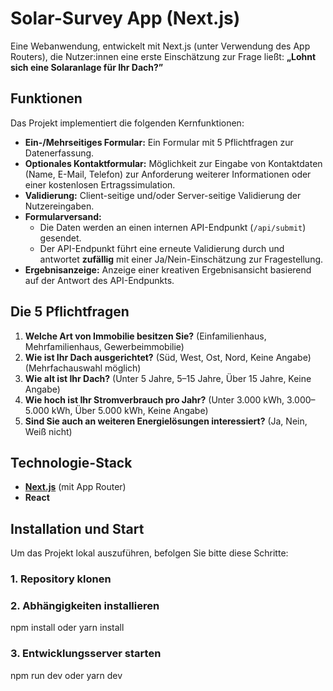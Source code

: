 # Solar-Survey App (Next.js)

Eine Webanwendung, entwickelt mit Next.js (unter Verwendung des App Routers), die Nutzer:innen eine erste Einschätzung zur Frage ließt: **„Lohnt sich eine Solaranlage für Ihr Dach?”**

## Funktionen

Das Projekt implementiert die folgenden Kernfunktionen:

* **Ein-/Mehrseitiges Formular:** Ein Formular mit 5 Pflichtfragen zur Datenerfassung.
* **Optionales Kontaktformular:** Möglichkeit zur Eingabe von Kontaktdaten (Name, E-Mail, Telefon) zur Anforderung weiterer Informationen oder einer kostenlosen Ertragssimulation.
* **Validierung:** Client-seitige und/oder Server-seitige Validierung der Nutzereingaben.
* **Formularversand:**
    * Die Daten werden an einen internen API-Endpunkt (`/api/submit`) gesendet.
    * Der API-Endpunkt führt eine erneute Validierung durch und antwortet **zufällig** mit einer Ja/Nein-Einschätzung zur Fragestellung.
* **Ergebnisanzeige:** Anzeige einer kreativen Ergebnisansicht basierend auf der Antwort des API-Endpunkts.

## Die 5 Pflichtfragen

1.  **Welche Art von Immobilie besitzen Sie?** (Einfamilienhaus, Mehrfamilienhaus, Gewerbeimmobilie)
2.  **Wie ist Ihr Dach ausgerichtet?** (Süd, West, Ost, Nord, Keine Angabe) (Mehrfachauswahl möglich)
3.  **Wie alt ist Ihr Dach?** (Unter 5 Jahre, 5–15 Jahre, Über 15 Jahre, Keine Angabe)
4.  **Wie hoch ist Ihr Stromverbrauch pro Jahr?** (Unter 3.000 kWh, 3.000–5.000 kWh, Über 5.000 kWh, Keine Angabe)
5.  **Sind Sie auch an weiteren Energielösungen interessiert?** (Ja, Nein, Weiß nicht)

## Technologie-Stack

* [**Next.js**](https://nextjs.org/) (mit App Router)
* **React**

## Installation und Start

Um das Projekt lokal auszuführen, befolgen Sie bitte diese Schritte:

### 1. Repository klonen

### 2. Abhängigkeiten installieren
npm install
oder
yarn install

### 3. Entwicklungsserver starten
npm run dev
oder
yarn dev

